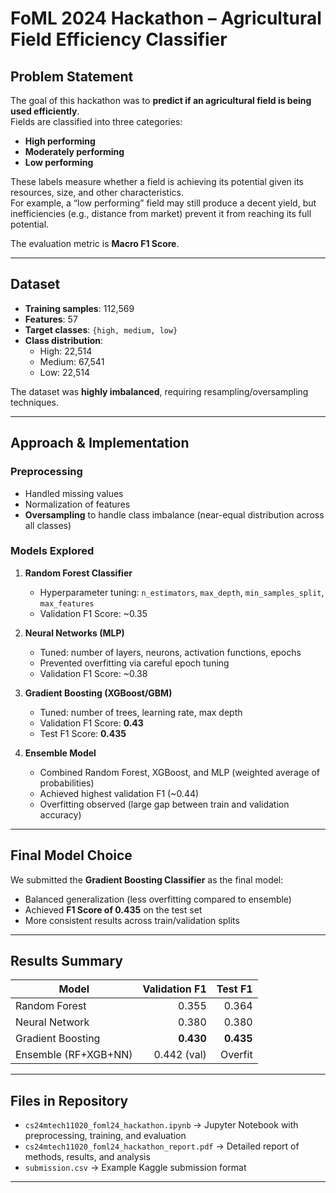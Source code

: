#  FoML 2024 Hackathon – Agricultural Field Efficiency Classifier

##  Problem Statement
The goal of this hackathon was to **predict if an agricultural field is being used efficiently**.  
Fields are classified into three categories:
- **High performing**
- **Moderately performing**
- **Low performing**

These labels measure whether a field is achieving its potential given its resources, size, and other characteristics.  
For example, a “low performing” field may still produce a decent yield, but inefficiencies (e.g., distance from market) prevent it from reaching its full potential.

The evaluation metric is **Macro F1 Score**.

---

##  Dataset
- **Training samples**: 112,569  
- **Features**: 57  
- **Target classes**: `{high, medium, low}`  
- **Class distribution**:
  - High: 22,514  
  - Medium: 67,541  
  - Low: 22,514  

 The dataset was **highly imbalanced**, requiring resampling/oversampling techniques.

---

##  Approach & Implementation
### Preprocessing
- Handled missing values
- Normalization of features
- **Oversampling** to handle class imbalance (near-equal distribution across all classes)

### Models Explored
1. **Random Forest Classifier**
   - Hyperparameter tuning: `n_estimators`, `max_depth`, `min_samples_split`, `max_features`
   - Validation F1 Score: ~0.35

2. **Neural Networks (MLP)**
   - Tuned: number of layers, neurons, activation functions, epochs
   - Prevented overfitting via careful epoch tuning
   - Validation F1 Score: ~0.38

3. **Gradient Boosting (XGBoost/GBM)**
   - Tuned: number of trees, learning rate, max depth
   - Validation F1 Score: **0.43**
   - Test F1 Score: **0.435**

4. **Ensemble Model**
   - Combined Random Forest, XGBoost, and MLP (weighted average of probabilities)
   - Achieved highest validation F1 (~0.44)  
   - Overfitting observed (large gap between train and validation accuracy)

---

## Final Model Choice
We submitted the **Gradient Boosting Classifier** as the final model:
- Balanced generalization (less overfitting compared to ensemble)
- Achieved **F1 Score of 0.435** on the test set
- More consistent results across train/validation splits

---

## Results Summary

| Model              | Validation F1 | Test F1 |
|--------------------|--------------:|--------:|
| Random Forest      | 0.355         | 0.364   |
| Neural Network     | 0.380         | 0.380   |
| Gradient Boosting  | **0.430**     | **0.435** |
| Ensemble (RF+XGB+NN) | 0.442 (val) | Overfit |

---

## Files in Repository
- `cs24mtech11020_foml24_hackathon.ipynb` → Jupyter Notebook with preprocessing, training, and evaluation
- `cs24mtech11020_foml24_hackathon_report.pdf` → Detailed report of methods, results, and analysis
- `submission.csv` → Example Kaggle submission format

---

